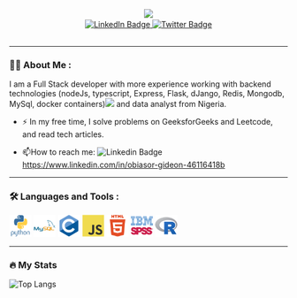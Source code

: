 <div id="header" align="center">
  <img src="https://media.giphy.com/media/kM1uAsTZEKmrFc0bXC/giphy.gif" "width=100"/>
</div>
<div id="badges" align="center">
  <a href="https://www.linkedin.com/in/obiasor-gideon-46116418b">
    <img src="https://img.shields.io/badge/LinkedIn-blue?style=for-the-badge&logo=linkedin&logoColor=white" alt="LinkedIn Badge"/>
  </a>
  <a href="https://mobile.twitter.com/Obiasor">
    <img src="https://img.shields.io/badge/Twitter-blue?style=for-the-badge&logo=twitter&logoColor=white" alt="Twitter Badge"/>
  </a>
</div>
<div id="view" align="center">
  <img src="https://komarev.com/ghpvc/?username=your-DrPlain&style=flat-square&color=blue" alt=""/>
</div>

---

### :woman_technologist: About Me :
I am a Full Stack developer with more experience working with backend technologies (nodeJs, typescript, Express, Flask, dJango, Redis, Mongodb, MySql, docker containers)<img src="https://media.giphy.com/media/WUlplcMpOCEmTGBtBW/giphy.gif" width="30"> and data analyst from Nigeria.

- :zap: In my free time, I solve problems on GeeksforGeeks and Leetcode, and read tech articles.

- :mailbox:How to reach me: ![Linkedin Badge](https://img.shields.io/badge/-kakbar-blue?style=flat&logo=Linkedin&logoColor=white)https://www.linkedin.com/in/obiasor-gideon-46116418b

---

### :hammer_and_wrench: Languages and Tools :

<div>
<img src="https://github.com/devicons/devicon/blob/master/icons/python/python-original-wordmark.svg" title="Git" **alt="Git" width="40" height="40"/>
<img src="https://github.com/devicons/devicon/blob/master/icons/mysql/mysql-original-wordmark.svg" title="Git" **alt="Git" width="40" height="40"/>
<img src="https://github.com/devicons/devicon/blob/master/icons/c/c-original.svg" title="Git" **alt="Git" width="40" height="40"/>
<img src="https://github.com/devicons/devicon/blob/master/icons/javascript/javascript-original.svg" title="Git" **alt="Git" width="40" height="40"/>
<img src="https://github.com/devicons/devicon/blob/master/icons/html5/html5-plain-wordmark.svg" title="Git" **alt="Git" width="40" height="40"/>
<img src="https://github.com/devicons/devicon/blob/master/icons/spss/spss-original.svg" title="Git" **alt="Git" width="40" height="40"/>
<img src="https://github.com/devicons/devicon/blob/master/icons/r/r-original.svg" title="Git" **alt="Git" width="40" height="40"/>
</div>

---

### :fire: My Stats

![Top Langs](https://github-readme-stats.vercel.app/api?username=DrPlain&show_icons=true&theme=dark&include_all_commits=true&count_private=true)
